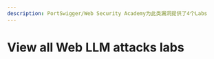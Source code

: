```yaml
---
description: PortSwigger/Web Security Academy为此类漏洞提供了4个Labs
---
```


# View all Web LLM attacks labs

